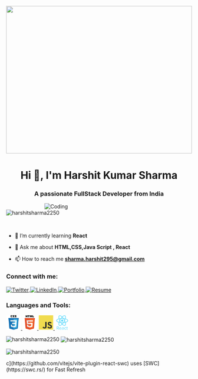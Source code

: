 <p align="center">
  <img src="https://camo.githubusercontent.com/5b1d292467a7b41f288e50d450674ef3cfb99862405c58b6d440957ae3519c22/68747470733a2f2f666972656261736573746f726167652e676f6f676c65617069732e636f6d2f76302f622f666c6578692d636f64696e672e61707073706f742e636f6d2f6f2f64656d706769372d35323066386435662d363364342d343435332d383832322d6462633134396165323766382e6769663f616c743d6d6564696126746f6b656e3d39316330633762322d393363332d343032392d623031312d316138373033633537333064" width="100%" height="400px">
</p>



<h1 align="center">Hi 👋, I'm Harshit Kumar Sharma</h1>
<h3 align="center">A passionate FullStack Developer from India</h3>
<img align="right" alt="Coding" width="400" src="https://cdn.dribbble.com/users/1162077/screenshots/3848914/programmer.gif">

<p align="left"> <img src="https://komarev.com/ghpvc/?username=harshitsharma2250&label=Profile%20views&color=0e75b6&style=flat" alt="harshitsharma2250" /> </p>

<p align="left"> <a href="https://twitter.com/" target="blank"><img src="https://img.shields.io/twitter/follow/?logo=twitter&style=for-the-badge" alt="" /></a> </p>

- 🌱 I’m currently learning **React**

- 💬 Ask me about **HTML,CSS,Java Script , React**

- 📫 How to reach me **sharma.harshit295@gmail.com**
</hr>
<h3 align="left">Connect with me:</h3>


<p align="left">
  <a href="https://twitter.com/sharmaharshit26" target="_blank">
    <img align="center" src="https://raw.githubusercontent.com/rahuldkjain/github-profile-readme-generator/master/src/images/icons/Social/twitter.svg" alt="Twitter" height="30" width="40" />
  </a>
  <a href="https://www.linkedin.com/in/harshit-sharma-552038236/" target="_blank">
    <img align="center" src="https://raw.githubusercontent.com/rahuldkjain/github-profile-readme-generator/master/src/images/icons/Social/linked-in-alt.svg" alt="LinkedIn" height="30" width="40" />
  </a>

  <a href="https://harshitsharma2250.github.io/" target="_blank">
    <img align="center" src="https://as1.ftcdn.net/v2/jpg/02/06/97/26/1000_F_206972633_vMR6ssJsqtCTfktgFe68L0H5exFJLWL7.jpg" alt="Portfolio" height="40" width="40"/>
  </a>

  <a href="https://drive.google.com/file/d/1NN4wwVguAA8qCTucNINS0cP8b__7iQ5O/view?usp=drive_link" target="_blank">
    <img align="center" src="https://cdn3.vectorstock.com/i/1000x1000/12/07/resume-icon-vector-22391207.jpg" alt="Resume" height="30" width="40"/>
  </a>
</p>


<h3 align="left">Languages and Tools:</h3>
<p align="left"> <a href="https://www.w3schools.com/css/" target="_blank" rel="noreferrer"> <img src="https://raw.githubusercontent.com/devicons/devicon/master/icons/css3/css3-original-wordmark.svg" alt="css3" width="40" height="40"/> </a> <a href="https://www.w3.org/html/" target="_blank" rel="noreferrer"> <img src="https://raw.githubusercontent.com/devicons/devicon/master/icons/html5/html5-original-wordmark.svg" alt="html5" width="40" height="40"/> </a> <a href="https://developer.mozilla.org/en-US/docs/Web/JavaScript" target="_blank" rel="noreferrer"> <img src="https://raw.githubusercontent.com/devicons/devicon/master/icons/javascript/javascript-original.svg" alt="javascript" width="40" height="40"/> </a> <a href="https://reactjs.org/" target="_blank" rel="noreferrer"> <img src="https://raw.githubusercontent.com/devicons/devicon/master/icons/react/react-original-wordmark.svg" alt="react" width="40" height="40"/> </a> </p>




<p><img align="left" src="https://github-readme-stats.vercel.app/api/top-langs?username=harshitsharma2250&show_icons=true&locale=en&layout=compact" alt="harshitsharma2250" /></p>

<p>&nbsp;<img align="center" src="https://github-readme-stats.vercel.app/api?username=harshitsharma2250&show_icons=true&locale=en" alt="harshitsharma2250" /></p>

<p><img align="center" src="https://github-readme-streak-stats.herokuapp.com/?user=harshitsharma2250&" alt="harshitsharma2250" /></p>
c](https://github.com/vitejs/vite-plugin-react-swc) uses [SWC](https://swc.rs/) for Fast Refresh

